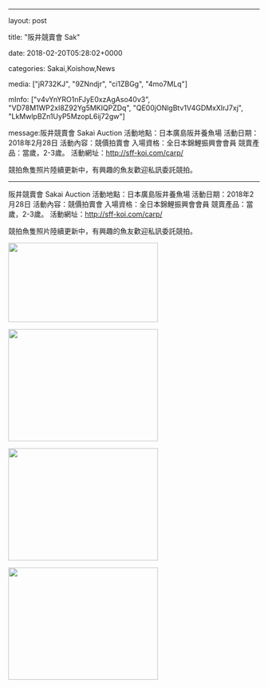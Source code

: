 
--- 

layout: post 

title:  "阪井競賣會 Sak" 

date:   2018-02-20T05:28:02+0000 

categories: Sakai,Koishow,News 

media: ["jR732KJ", "9ZNndjr", "ci1ZBGg", "4mo7MLq"] 

mInfo: ["v4vYnYRO1nFJyE0xzAgAso40v3", "VD78M1WP2xI8Z92Yg5MKIQPZDq", "QE00jONlgBtv1V4GDMxXIrJ7xj", "LkMwlpBZn1UyP5MzopL6ij72gw"] 

message:阪井競賣會 Sakai Auction
活動地點：日本廣島阪井養魚場
活動日期：2018年2月28日
活動內容：競價拍賣會
入場資格：全日本錦鯉振興會會員
競賣產品：當歲，2-3歲。
活動網址：http://sff-koi.com/carp/

競拍魚隻照片陸續更新中，有興趣的魚友歡迎私訊委託競拍。


--- 

阪井競賣會 Sakai Auction
活動地點：日本廣島阪井養魚場
活動日期：2018年2月28日
活動內容：競價拍賣會
入場資格：全日本錦鯉振興會會員
競賣產品：當歲，2-3歲。
活動網址：http://sff-koi.com/carp/

競拍魚隻照片陸續更新中，有興趣的魚友歡迎私訊委託競拍。


<a href="https://i.imgur.com/jR732KJ.jpg"><img src="https://i.imgur.com/jR732KJ.jpg" height=159 width=300 /></a> 

 
<a href="https://i.imgur.com/9ZNndjr.jpg"><img src="https://i.imgur.com/9ZNndjr.jpg" height=225 width=300 /></a> 

 
<a href="https://i.imgur.com/ci1ZBGg.jpg"><img src="https://i.imgur.com/ci1ZBGg.jpg" height=225 width=300 /></a> 

 
<a href="https://i.imgur.com/4mo7MLq.jpg"><img src="https://i.imgur.com/4mo7MLq.jpg" height=225 width=300 /></a> 
 



